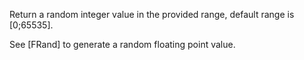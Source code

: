 Return a random integer value in the provided range, default range is [0;65535].

See [FRand] to generate a random floating point value.